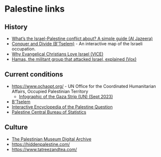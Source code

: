 # Palestine links

## History

- [What’s the Israel-Palestine conflict about? A simple guide (Al Jazeera)](https://www.aljazeera.com/news/2023/10/9/whats-the-israel-palestine-conflict-about-a-simple-guide)
- [Conquer and Divide (B'Tselem)](https://conquer-and-divide.btselem.org/map-en.html) - An interactive map of the Israeli occupation.
- [Why Evangelical Christians Love Israel (VICE)](https://www.youtube.com/watch?v=Fo77sTGpngQ)
- [Hamas, the militant group that attacked Israel, explained (Vox)](https://www.vox.com/politics/2023/10/10/23911661/hamas-israel-war-gaza-palestine-explainer)
  
## Current conditions

- <https://www.ochaopt.org/> - UN Office for the Coordinated Humanitarian Affairs, Occupied Palestinian Territory
  - [Infographic of the Gaza Strip (UN) (Sept 2023)](https://www.ochaopt.org/sites/default/files/Gaza_A0_2023.pdf)
- [B'Tselem](https://www.btselem.org)
- [Interactive Encyclopedia of the Palestine Question](https://www.palquest.org)
- [Palestine Central Bureau of Statistics](https://www.pcbs.gov.ps/default.aspx)

## Culture

- [The Palestinian Museum Digital Archive](https://www.palarchive.org)
- <https://hiddenpalestine.com/>
- <https://www.tatreezandtea.com/>
